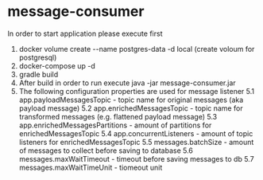 # message-consumer
In order to start application please execute first
1. docker volume create --name postgres-data -d local (create voloum for postgresql)
2. docker-compose up -d
3. gradle build
4. After build in order to run execute java -jar message-consumer.jar 
5. The following configuration properties are used for message listener
5.1 app.payloadMessagesTopic - topic name for original messages (aka payload message)
5.2 app.enrichedMessagesTopic - topic name for transformed messages (e.g. flattened payload message)
5.3 app.enrichedMessagesPartitions - amount of partitions for enrichedMessagesTopic
5.4 app.concurrentListeners - amount of topic listeners for enrichedMessagesTopic
5.5 messages.batchSize - amount of messages to collect before saving to database
5.6 messages.maxWaitTimeout - timeout before saving messages to db
5.7 messages.maxWaitTimeUnit - tiomeout unit

  